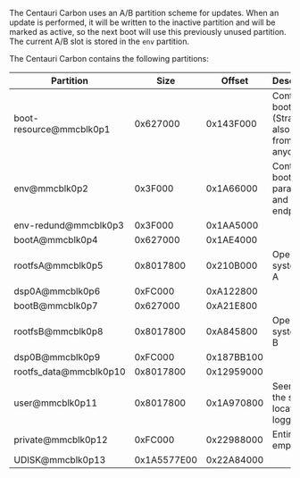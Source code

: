 The Centauri Carbon uses an A/B partition scheme for updates. When an update is performed, it will be written to the inactive partition and will be marked as active, so the next boot will use this previously unused partition. The current A/B slot is stored in the `env` partition.

The Centauri Carbon contains the following partitions:

Partition|Size|Offset|Description
---|---|---|---
boot-resource@mmcblk0p1|0x627000|0x143F000|Contains boot logos (Strangely also one from anycubic)
env@mmcblk0p2|0x3F000|0x1A66000|Contains bootup parameters and endpoints
env-redund@mmcblk0p3|0x3F000|0x1AA5000|
bootA@mmcblk0p4|0x627000|0x1AE4000|
rootfsA@mmcblk0p5|0x8017800|0x210B000|Operating system, slot A
dsp0A@mmcblk0p6|0xFC000|0xA122800|
bootB@mmcblk0p7|0x627000|0xA21E800|
rootfsB@mmcblk0p8|0x8017800|0xA845800|Operating system, slot B
dsp0B@mmcblk0p9|0xFC000|0x187BB100|
rootfs_data@mmcblk0p10|0x8017800|0x12959000|
user@mmcblk0p11|0x8017800|0x1A970800|Seemingly the storage location for logging
private@mmcblk0p12|0xFC000|0x22988000|Entirely empty
UDISK@mmcblk0p13|0x1A5577E00|0x22A84000|